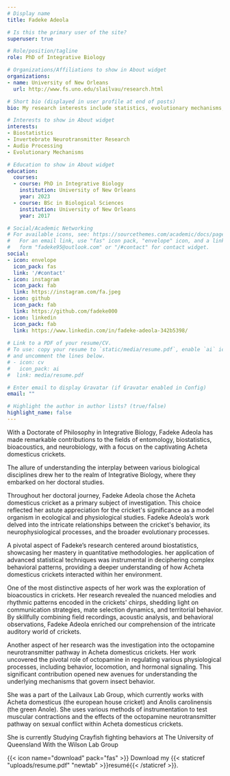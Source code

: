 ```yaml
---
# Display name
title: Fadeke Adeola

# Is this the primary user of the site?
superuser: true

# Role/position/tagline
role: PhD of Integrative Biology 

# Organizations/Affiliations to show in About widget
organizations:
- name: University of New Orleans 
  url: http://www.fs.uno.edu/slailvau/research.html

# Short bio (displayed in user profile at end of posts)
bio: My research interests include statistics, evolutionary mechanisms, mating strategies, invertebrate neurotransmitter research, sound production, signal processing and programing.

# Interests to show in About widget
interests:
- Biostatistics
- Invertebrate Neurotransmitter Research
- Audio Processing
- Evolutionary Mechanisms

# Education to show in About widget
education:
  courses:
  - course: PhD in Integrative Biology 
    institution: University of New Orleans
    year: 2023
  - course: BSc in Biological Sciences
    institution: University of New Orleans
    year: 2017

# Social/Academic Networking
# For available icons, see: https://sourcethemes.com/academic/docs/page-builder/#icons
#   For an email link, use "fas" icon pack, "envelope" icon, and a link in the
#   form "fadeke95@outlook.com" or "/#contact" for contact widget.
social:
- icon: envelope
  icon_pack: fas
  link: '/#contact'
- icon: instagram
  icon_pack: fab
  link: https://instagram.com/fa.jpeg
- icon: github
  icon_pack: fab
  link: https://github.com/fadeke000
- icon: linkedin
  icon_pack: fab
  link: https://www.linkedin.com/in/fadeke-adeola-342b5398/
  
# Link to a PDF of your resume/CV.
# To use: copy your resume to `static/media/resume.pdf`, enable `ai` icons in `params.toml`, 
# and uncomment the lines below.
# - icon: cv
#   icon_pack: ai
#  link: media/resume.pdf

# Enter email to display Gravatar (if Gravatar enabled in Config)
email: ""

# Highlight the author in author lists? (true/false)
highlight_name: false
---
```


With a Doctorate of Philosophy in Integrative Biology, Fadeke Adeola has made remarkable contributions to the fields of entomology, biostatistics, bioacoustics, and neurobiology, with a focus on the captivating Acheta domesticus crickets.

The allure of understanding the interplay between various biological disciplines drew her to the realm of Integrative Biology, where they embarked on her doctoral studies.

Throughout her doctoral journey, Fadeke Adeola chose the Acheta domesticus cricket as a primary subject of investigation. This choice reflected her astute appreciation for the cricket's significance as a model organism in ecological and physiological studies. Fadeke Adeola’s work delved into the intricate relationships between the cricket's behavior, its neurophysiological processes, and the broader evolutionary processes.

A pivotal aspect of Fadeke’s research centered around biostatistics, showcasing her mastery in quantitative methodologies. her application of advanced statistical techniques was instrumental in deciphering complex behavioral patterns, providing a deeper understanding of how Acheta domesticus crickets interacted within her environment.

One of the most distinctive aspects of her work was the exploration of bioacoustics in crickets. Her research revealed the nuanced melodies and rhythmic patterns encoded in the crickets' chirps, shedding light on communication strategies, mate selection dynamics, and territorial behavior. By skillfully combining field recordings, acoustic analysis, and behavioral observations, Fadeke Adeola enriched our comprehension of the intricate auditory world of crickets.

Another aspect of her research was the investigation into the octopamine neurotransmitter pathway in Acheta domesticus crickets. Her work uncovered the pivotal role of octopamine in regulating various physiological processes, including behavior, locomotion, and hormonal signaling. This significant contribution opened new avenues for understanding the underlying mechanisms that govern insect behavior.


She was a part of the Lailvaux Lab Group, which currently works with Acheta domesticus (the european house cricket) and Anolis carolinensis (the green Anole). She uses various methods of instrumentation to test muscular contractions and the effects of the octopamine neurotransmitter pathway on sexual conflict within Acheta domesticus crickets. 

She is currently Studying Crayfish fighting behaviors at The University of Queensland With the Wilson Lab Group


{{< icon name="download" pack="fas" >}} Download my {{< staticref "uploads/resume.pdf" "newtab" >}}resumé{{< /staticref >}}.
